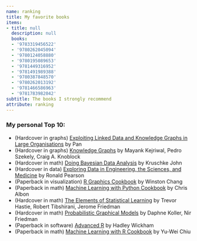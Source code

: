 ```yaml
---
name: ranking
title: My favorite books
items:
- title: null
  description: null
  books:
  - '9783319456522'
  - '9780262045094'
  - '9780124058880'
  - '9780195089653'
  - '9781449316952'
  - '9781491989388'
  - '9780387848570'
  - '9780262013192'
  - '9781466586963'
  - '9781783982042'
subtitle: The books I strongly recommend
attribute: ranking
---
```

### My personal Top 10:
- (Hardcover in graphs) [Exploiting Linked Data and Knowledge Graphs in Large Organisations](/books/info/9783319456522) by Pan
- (Hardcover in graphs) [Knowledge Graphs](/books/info/9780262045094) by Mayank Kejriwal, Pedro Szekely, Craig A. Knoblock
- (Hardcover in math) [Doing Bayesian Data Analysis](/books/info/9780124058880) by Kruschke John
- (Hardcover in data) [Exploring Data in Engineering, the Sciences, and Medicine](/books/info/9780195089653) by Ronald Pearson
- (Paperback in visualization) [R Graphics Cookbook](/books/info/9781449316952) by Winston Chang
- (Paperback in math) [Machine Learning with Python Cookbook](/books/info/9781491989388) by Chris Albon
- (Hardcover in math) [The Elements of Statistical Learning](/books/info/9780387848570) by Trevor Hastie, Robert Tibshirani, Jerome Friedman
- (Hardcover in math) [Probabilistic Graphical Models](/books/info/9780262013192) by Daphne Koller, Nir Friedman
- (Paperback in software) [Advanced R](/books/info/9781466586963) by Hadley Wickham
- (Paperback in math) [Machine Learning with R Cookbook](/books/info/9781783982042) by Yu-Wei Chiu
